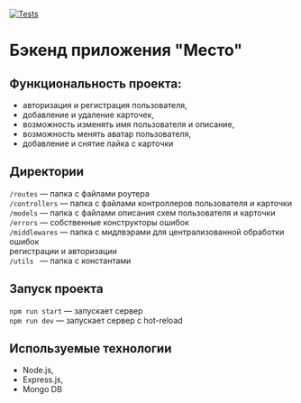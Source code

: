[![Tests](../../actions/workflows/tests-14-sprint.yml/badge.svg)](../../actions/workflows/tests-14-sprint.yml)
# Бэкенд приложения "Место"

## Функциональность проекта:
- авторизация и регистрация пользователя, 
- добавление и удаление карточек,
- возможность изменять имя пользователя и описание,
- возможность менять аватар пользователя,
- добавление и снятие лайка с карточки

## Директории
`/routes` — папка с файлами роутера  
`/controllers` — папка с файлами контроллеров пользователя и карточки   
`/models` — папка с файлами описания схем пользователя и карточки   
`/errors` — собственные конструкторы ошибок   
`/middlewares` — папка с мидлвэрами для централизованной обработки ошибок   
регистрации и авторизации   
`/utils ` — папка с константами

## Запуск проекта
`npm run start` — запускает сервер   
`npm run dev` — запускает сервер с hot-reload

## Используемые технологии
* Node.js,
* Express.js,
* Mongo DB

